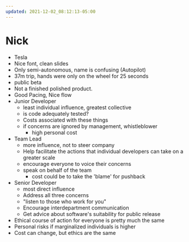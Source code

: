 ```yaml
---
updated: 2021-12-02_08:12:13-05:00
---
```

# Nick
* Tesla
* Nice font, clean slides
* Only semi-autonomous, name is confusing (Autopilot)
* 37m trip, hands were only on the wheel for 25 seconds
* public beta
* Not a finished polished product. 
* Good Pacing, Nice flow
* Junior Developer
	* least individual influence, greatest collective
	* is code adequately tested?
	* Costs associated with these things
	* if concerns are ignored by management, whistleblower
		* high personal cost
* Team Lead
	* more influence, not to steer company
	* Help facilitate the actions that individual developers can take on a greater scale
	* encourage everyone to voice their concerns
	* speak on behalf of the team
		* cost could be to take the 'blame' for pushback
* Senior Developer
	* most direct influence
	* Address all three concerns
	* "listen to those who work for you"
	* Encourage interdepartment communication
	* Get advice about software's suitability for public release
* Ethical course of action for everyone is pretty much the same
* Personal risks if marginalized individuals is higher
* Cost can change, but ethics are the same